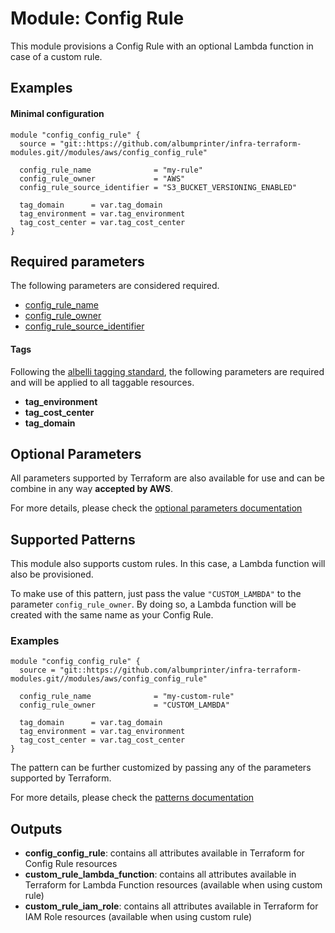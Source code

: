 # Module: Config Rule

This module provisions a Config Rule with an optional Lambda function in case of a custom rule.

## Examples 

#### Minimal configuration
```
module "config_config_rule" {
  source = "git::https://github.com/albumprinter/infra-terraform-modules.git//modules/aws/config_config_rule"  

  config_rule_name              = "my-rule"
  config_rule_owner             = "AWS"
  config_rule_source_identifier = "S3_BUCKET_VERSIONING_ENABLED"

  tag_domain      = var.tag_domain
  tag_environment = var.tag_environment
  tag_cost_center = var.tag_cost_center
}
```

## Required parameters

The following parameters are considered required.

* [config_rule_name](https://www.terraform.io/docs/providers/aws/r/config_config_rule.html#name)
* [config_rule_owner](https://www.terraform.io/docs/providers/aws/r/config_config_rule.html#owner)
* [config_rule_source_identifier](https://www.terraform.io/docs/providers/aws/r/config_config_rule.html#source_identifier)

#### Tags
Following the [albelli tagging standard](https://wiki.albelli.net/wiki/Albelli_AWS_Tagging_standards), the following parameters are required and will be applied to all taggable resources.

* **tag_environment**
* **tag_cost_center**
* **tag_domain**

## Optional Parameters

All parameters supported by Terraform are also available for use and can be combine in any way **accepted by AWS**.

For more details, please check the [optional parameters documentation](docs/optional_parameters.md)

## Supported Patterns 

This module also supports custom rules. In this case, a Lambda function will also be provisioned.

To make use of this pattern, just pass the value `"CUSTOM_LAMBDA"` to the parameter `config_rule_owner`. By doing so, a Lambda function will be created with the same name as your Config Rule.

### Examples

```
module "config_config_rule" {
  source = "git::https://github.com/albumprinter/infra-terraform-modules.git//modules/aws/config_config_rule"  

  config_rule_name              = "my-custom-rule"
  config_rule_owner             = "CUSTOM_LAMBDA"

  tag_domain      = var.tag_domain
  tag_environment = var.tag_environment
  tag_cost_center = var.tag_cost_center
}
```

The pattern can be further customized by passing any of the parameters supported by Terraform.

For more details, please check the [patterns documentation](docs/patterns.md)

## Outputs

* **config_config_rule**: contains all attributes available in Terraform for Config Rule resources
* **custom_rule_lambda_function**: contains all attributes available in Terraform for Lambda Function resources (available when using custom rule)
* **custom_rule_iam_role**: contains all attributes available in Terraform for IAM Role resources (available when using custom rule)